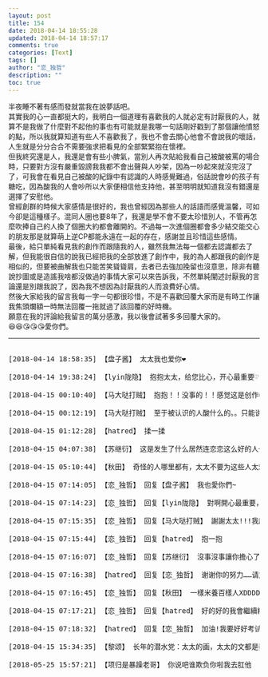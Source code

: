 ```yaml
---
layout: post
title: 154
date: 2018-04-14 18:55:28
updated: 2018-04-14 18:57:17
comments: true
categories: [Text]
tags: []
author: "恋_独哲"
description: ""
toc: true
---
```


<p dir="ltr"  >半夜睡不著有感而發就當我在說夢話吧。<br />其實我的心一直都挺大的，我明白一個道理有喜歡我的人就必定有討厭我的人，就算不是我做了什麼對不起他的事也有可能就是我哪一句話剛好戳到了那個讓他憤怒的點，所以我就算知道有些人不喜歡我了，我也不會去關心他會不會說我的壞話，人生就是分分合合不需要強求把看見的全部緊緊抱在懷裡。<br />但我終究還是人，我還是會有些小脾氣，當別人再次貼給我看自己被酸被罵的場合時，只要對方沒有嚴重毀謗我我都不會出聲與人吵架，因為一吵起來就沒完沒了了，可我會在看見自己被酸的紀錄中有認識的人時感覺難過，俗話說會吵的孩子有糖吃，因為酸我的人會吵所以大家便相信他支持他，甚至明明就知道我沒有錯還是選擇了安慰他。<br />曾經創群的時候大家感情是很好的，我也曾經因為那些人的話語而感覺溫馨，可如今卻是這種樣子。混同人圈也要8年了，我還是學不會不要太珍惜別人，不管再怎麼吹捧自己的人換了個圈大約都會離開的。不過每一次進個圈都會多少結交能交心的朋友那是就算萌上逆CP都能永遠在一起的存在，感謝並且珍惜這些感情。<br />最後，給只單純看見我的創作而跟隨我的人，雖然我無法每一個都去認識都去了解，但我能很自信的說我已經把我的全部放進了創作中，我的為人都跟我的創作是相似的，但要被曲解我也只能苦笑聳聳肩，去者已去強加挽留也沒意思，除非有聽說抄圖或是造謠我啥都沒做過的事情大家可以來告訴我，不然單純闡述討厭我的言論還是別跟我說了，因為我不想因為討厭我的人而浪費好心情。<br />然後大家給我的留言我每一字一句都很珍惜，不是不喜歡回覆大家而是有時工作讓我焦頭爛額一時無法回覆一拖就過了該回覆的好時機。<br />願意在我的評論給我留言的萬分感激，我以後會試著多多回覆大家的。<br />😆😆😘😘😘愛你們。</p>

---

<pre>

[2018-04-14 18:58:35] 【盘子酱】 太太我也爱你❤

[2018-04-14 19:38:24] 【lyin陇隐】 抱抱太太，给您比心，开心最重要♡

[2018-04-15 00:10:40] 【马大哒打贼】 抱抱！！没事的！！感觉这是创作者必经之路啊！！总会有人看不惯自己的但更多的还是喜欢自己尊重自己的人！！

[2018-04-15 00:12:19] 【马大哒打贼】 至于被认识的人酸什么的。。只能说这是对方的幼稚不成熟_(:з」∠)_也当避个雷吧，网络世界本来就不是所有人都道德健全的嘛

[2018-04-15 01:12:28] 【hatred】 揉一揉

[2018-04-15 04:07:38] 【苏继衍】 这是发生了什么居然连恋恋这么好的人也会被……抱抱你，不要在意，我们一直喜欢你。

[2018-04-15 05:10:44] 【秋田】 奇怪的人哪里都有，太太不要为这些人太难过呀(❁´◡`❁)*✲ﾟ*很喜欢您，希望您过的开心

[2018-04-15 07:14:05] 【恋_独哲】 回复【盘子酱】 我也愛你們~

[2018-04-15 07:14:23] 【恋_独哲】 回复【lyin陇隐】 對啊開心最重要，現在就希望超蝙能長長久久

[2018-04-15 07:15:35] 【恋_独哲】 回复【马大哒打贼】 謝謝太太!!!我應該就是調身體多少有些喪但基本無大礙，不會為了不值得的人而生氣的XD創作的確就是這樣不一定要所有人都認同，只要喜歡的人懂就好。

[2018-04-15 07:15:44] 【恋_独哲】 回复【hatred】 抱一抱

[2018-04-15 07:16:07] 【恋_独哲】 回复【苏继衍】 沒事沒事讓你擔心了(抱一抱苏苏

[2018-04-15 07:16:38] 【hatred】 回复【恋_独哲】 谢谢你的努力……请加油吧。

[2018-04-15 07:16:45] 【恋_独哲】 回复【秋田】 一樣米養百樣人XDDDD大家都會有不同的想法我也不需要強迫他人接受我。

[2018-04-15 07:17:21] 【恋_独哲】 回复【hatred】 好的好的我會繼續給大家產糧的~

[2018-04-15 07:18:32] 【hatred】 回复【恋_独哲】 加油!我要好好考试然后瞎写点什么……给我爱的cp们…………

[2018-04-15 15:34:35] 【黎颂】 长年的潜水党：太太的画，太太的文都是我精神上的营养剂……我不太会说话，但我只想对太太说，谢谢你创作了这么多好作品，我很高兴在lofter上遇到太太。

[2018-05-25 15:57:21] 【项归是暴躁老哥】 你说吧谁欺负你啦我去肛他

</pre>